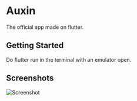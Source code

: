 # Auxin

The official app made on flutter. 

## Getting Started

Do flutter run in the terminal with an emulator open.

## Screenshots

![Screenshot](https://i.imgur.com/6WQx8bO.png)

